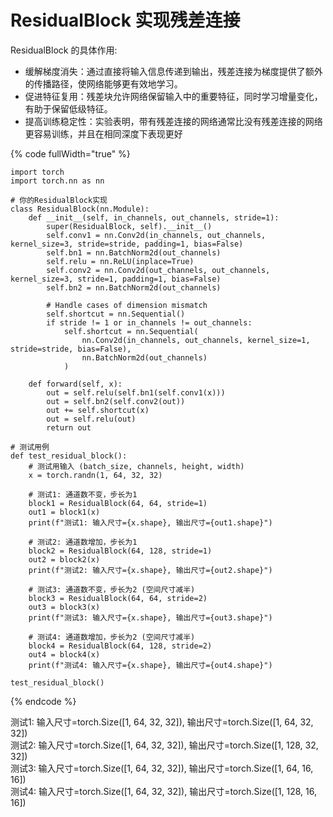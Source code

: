 # ResidualBlock 实现残差连接

ResidualBlock 的具体作用:

* 缓解梯度消失：通过直接将输入信息传递到输出，残差连接为梯度提供了额外的传播路径，使网络能够更有效地学习。&#x20;
* 促进特征复用：残差块允许网络保留输入中的重要特征，同时学习增量变化，有助于保留低级特征。
* &#x20;提高训练稳定性：实验表明，带有残差连接的网络通常比没有残差连接的网络更容易训练，并且在相同深度下表现更好

{% code fullWidth="true" %}
```
import torch
import torch.nn as nn

# 你的ResidualBlock实现
class ResidualBlock(nn.Module):
    def __init__(self, in_channels, out_channels, stride=1):
        super(ResidualBlock, self).__init__()
        self.conv1 = nn.Conv2d(in_channels, out_channels, kernel_size=3, stride=stride, padding=1, bias=False)
        self.bn1 = nn.BatchNorm2d(out_channels)
        self.relu = nn.ReLU(inplace=True)
        self.conv2 = nn.Conv2d(out_channels, out_channels, kernel_size=3, stride=1, padding=1, bias=False)
        self.bn2 = nn.BatchNorm2d(out_channels)

        # Handle cases of dimension mismatch
        self.shortcut = nn.Sequential()
        if stride != 1 or in_channels != out_channels:
            self.shortcut = nn.Sequential(
                nn.Conv2d(in_channels, out_channels, kernel_size=1, stride=stride, bias=False),
                nn.BatchNorm2d(out_channels)
            )

    def forward(self, x):
        out = self.relu(self.bn1(self.conv1(x)))
        out = self.bn2(self.conv2(out))
        out += self.shortcut(x)
        out = self.relu(out)
        return out

# 测试用例
def test_residual_block():
    # 测试用输入 (batch_size, channels, height, width)
    x = torch.randn(1, 64, 32, 32)
    
    # 测试1: 通道数不变，步长为1
    block1 = ResidualBlock(64, 64, stride=1)
    out1 = block1(x)
    print(f"测试1: 输入尺寸={x.shape}, 输出尺寸={out1.shape}")
    
    # 测试2: 通道数增加，步长为1
    block2 = ResidualBlock(64, 128, stride=1)
    out2 = block2(x)
    print(f"测试2: 输入尺寸={x.shape}, 输出尺寸={out2.shape}")
    
    # 测试3: 通道数不变，步长为2 (空间尺寸减半)
    block3 = ResidualBlock(64, 64, stride=2)
    out3 = block3(x)
    print(f"测试3: 输入尺寸={x.shape}, 输出尺寸={out3.shape}")
    
    # 测试4: 通道数增加，步长为2 (空间尺寸减半)
    block4 = ResidualBlock(64, 128, stride=2)
    out4 = block4(x)
    print(f"测试4: 输入尺寸={x.shape}, 输出尺寸={out4.shape}")

test_residual_block()
```
{% endcode %}

测试1: 输入尺寸=torch.Size(\[1, 64, 32, 32]), 输出尺寸=torch.Size(\[1, 64, 32, 32])\
测试2: 输入尺寸=torch.Size(\[1, 64, 32, 32]), 输出尺寸=torch.Size(\[1, 128, 32, 32])\
测试3: 输入尺寸=torch.Size(\[1, 64, 32, 32]), 输出尺寸=torch.Size(\[1, 64, 16, 16])\
测试4: 输入尺寸=torch.Size(\[1, 64, 32, 32]), 输出尺寸=torch.Size(\[1, 128, 16, 16])

